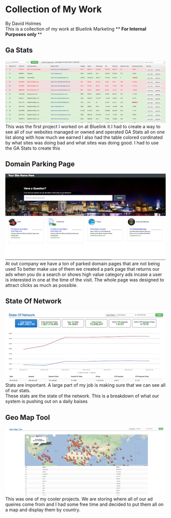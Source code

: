 Collection of My Work 
==============
By David Holmes<br/>
	This is a collection of my work at Bluelink Marketing
	** <b>For Internal Purposes only </b>**
<h2>Ga Stats</h2>
<img src="ga_stats.png">
This was the first project I worked on at Bluelink it.I had to create a way to see all of our 
websites managed or owned and operated GA Stats all on one list along with how much we earned
I also had the table colored cordinated by what sites was doing bad and what sites was doing good.
I had to use the GA Stats to create this 

<h2>Domain Parking Page</h2>
<img src="domain_parking.png">
At out company we have a ton of parked domain pages that are not being used
To better make use of them we created a park page that returns our ads when you do a search
or shows high value category ads incase a user is interested in one at the time of the visit.
The whole page was designed to attract clicks as much as possible.

<h2>State Of Network</h2>
<img src="state_of_network.png">
Stats are important. A large part of my job is making sure that we can see all of our stats.<br/>
These stats are the state of the network. This is a breakdown of what our system is pushing out on a daily baises  



<h2>Geo Map Tool</h2>
<img src="geo_map_tool.png">
This was one of my cooler projects. We are storing where all of our ad queires come from and I had some free time and decided to put them 
all on a map and display them by country. 


